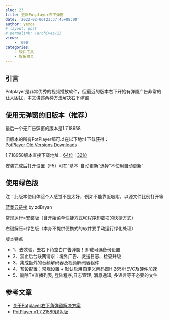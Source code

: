```yaml
---
slug: 23
title: 去除Potplayer右下弹窗
date: '2022-02-06T21:37:45+08:00'
author: yexca
# layout: post
# permalink: /archives/23
views:
    - '690'
categories:
    - 软件工具
    - 娱乐相关
---
```


## 引言

Potplayer是非常优秀的视频播放软件，但最近的版本右下开始有弹窗广告非常的让人困扰，本文讲述两种方法解决右下弹窗

## 使用无弹窗的旧版本（推荐）

最后一个无广告弹窗的版本是1.7.18958

旧版本的所有PotPlayer都可以在以下地址下载获得：  
[PotPlayer Old Versions Downloads](https://www.videohelp.com/software/PotPlayer/old-versions)

1.7.18958版本直接下载地址：[64位](https://www.videohelp.com/download/PotPlayerSetup64-1.7.18958.exe) | [32位](https://www.videohelp.com/download/PotPlayerSetup-1.7.18958.exe)

安装完成后打开设置（F5）可在”基本-自动更新“选择”不使用自动更新“

## 使用绿色版

注：此版本使用体验个人感觉不是太好，例如不能靠近吸附，以源文件比例打开等

[蓝奏云链接](https://xiaodao.lanzoux.com/b0dpu58zc) by zdBryan

常规运行=安装版（含开始菜单快捷方式和程序卸载项的快捷方式）

右键解压=绿色版（本身不提供便携式的软件要手动运行绿化处理）

版本特点

- 1、去效验，去右下角空白广告弹窗！卸载可选备份设置
- 2、禁止后台联网请求：境外广告、发送日志、检查升级
- 3、集成额外的音频解码器及视频解码器组件
- 4、预设配置：常规设置 + 默认启用自定义解码器H.265/HEVC及硬件加速
- 5、删除TV直播列表, 登陆程序,日志管理, 消息通知, 多语言等不必要的文件

## 参考文章

- [关于Potplayer右下角弹窗解决方案](https://blog.csdn.net/luwieer/article/details/109590992)
- [PotPlayer v1.7.21589绿色版](https://xd.x6d.com/i-wz-10120.html)
